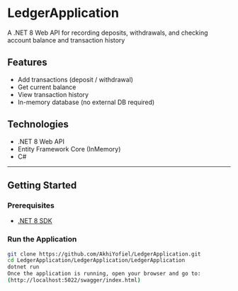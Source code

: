 # LedgerApplication

A .NET 8 Web API for recording deposits, withdrawals, and checking account balance and transaction history

## Features

- Add transactions (deposit / withdrawal)
- Get current balance
- View transaction history
- In-memory database (no external DB required)

## Technologies

- .NET 8 Web API
- Entity Framework Core (InMemory)
- C#

---

## Getting Started

### Prerequisites

- [.NET 8 SDK](https://dotnet.microsoft.com/en-us/download/dotnet/8.0)

### Run the Application

```bash
git clone https://github.com/AkhiYofiel/LedgerApplication.git
cd LedgerApplication/LedgerApplication/LedgerApplication
dotnet run
Once the application is running, open your browser and go to:
(http://localhost:5022/swagger/index.html)
